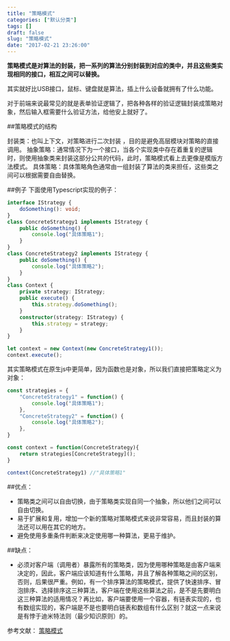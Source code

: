 ```yaml
---
title: "策略模式"
categories: ["默认分类"]
tags: []
draft: false
slug: "策略模式"
date: "2017-02-21 23:26:00"
---
```


**策略模式是对算法的封装，把一系列的算法分别封装到对应的类中，并且这些类实现相同的接口，相互之间可以替换。**

其实就好比USB接口，鼠标、键盘就是算法，插上什么设备就拥有了什么功能。

对于前端来说最常见的就是表单验证逻辑了，把各种各样的验证逻辑封装成策略对象，然后输入框需要什么验证方法，给他安上就好了。

##策略模式的结构

封装类：也叫上下文，对策略进行二次封装 ，目的是避免高层模块对策略的直接调用。
抽象策略：通常情况下为一个接口，当各个实现类中存在着重复的逻辑时，则使用抽象类来封装这部分公共的代码，此时，策略模式看上去更像是模版方法模式。
具体策略：具体策略角色通常由一组封装了算法的类来担任，这些类之间可以根据需要自由替换。

##例子
下面使用Typescript实现的例子：
```ts
interface IStrategy {
    doSomething(): void;
}
class ConcreteStrategy1 implements IStrategy {
    public doSomething() {
        console.log("具体策略1");
    }
}
class ConcreteStrategy2 implements IStrategy {
    public doSomething() {
        console.log("具体策略2");
    }
}
class Context {
    private strategy: IStrategy;
    public execute() {
        this.strategy.doSomething();
    }
    constructor(strategy: IStrategy) {
        this.strategy = strategy;
    }
}

let context = new Context(new ConcreteStrategy1());
context.execute();
```

其实策略模式在原生js中更简单，因为函数也是对象，所以我们直接把策略定义为对象：
```js
const strategies = {
    "ConcreteStrategy1" = function() {
        console.log("具体策略1");
    },
    "ConcreteStrategy2" = function() {
        console.log("具体策略2");
    },
}

const context = function(ConcreteStrategy){
    return strategies[ConcreteStrategy]();
}

context(ConcreteStrategy1) //"具体策略1"
```

##优点：

- 策略类之间可以自由切换，由于策略类实现自同一个抽象，所以他们之间可以自由切换。
- 易于扩展和复用，增加一个新的策略对策略模式来说非常容易，而且封装的算法还可以用在其它的地方。
- 避免使用多重条件判断来决定使用哪一种算法，更易于维护。

##缺点：

- 必须对客户端（调用者）暴露所有的策略类，因为使用哪种策略是由客户端来决定的，因此，客户端应该知道有什么策略，并且了解各种策略之间的区别，否则，后果很严重。例如，有一个排序算法的策略模式，提供了快速排序、冒泡排序、选择排序这三种算法，客户端在使用这些算法之前，是不是先要明白这三种算法的适用情况？再比如，客户端要使用一个容器，有链表实现的，也有数组实现的，客户端是不是也要明白链表和数组有什么区别？就这一点来说是有悖于迪米特法则（最少知识原则）的。

参考文献：
[策略模式][1]


  [1]: http://wiki.jikexueyuan.com/project/java-design-pattern/strategy-pattern.html
